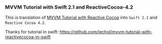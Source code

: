 ### MVVM Tutorial with Swift 2.1 and ReactiveCocoa-4.2

This is translation of [MVVM Tutorial with Reactive Cocoa](http://www.raywenderlich.com/74106/mvvm-tutorial-with-reactivecocoa-part-1) into `Swift 2.1` and `Reactive Cocoa 4.2`.


Thanks for tutorial in swift: https://github.com/jechol/mvvm-tutorial-with-reactivecocoa-in-swift
